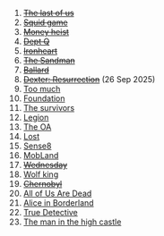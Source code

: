 1. ~~[The last of us](https://www.youtube.com/watch?v=uLtkt8BonwM)~~
2. ~~[Squid game](https://www.youtube.com/watch?v=oqxAJKy0ii4)~~
3. ~~[Money heist](https://www.youtube.com/watch?v=_InqQJRqGW4)~~
4. ~~[Dept Q](https://www.youtube.com/watch?v=72hK6FUmm8o)~~
5. ~~[Ironheart](https://www.youtube.com/watch?v=WpW36ldAqnM)~~
6. ~~[The Sandman](https://www.youtube.com/watch?v=Z6pdYkqeT7A&t=46)~~
7. ~~[Ballard](https://www.youtube.com/watch?v=9nKRJGXgK0Q&t=48)~~
8. ~~[Dexter: Resurrection](https://youtu.be/84o1Q6fB20k?feature=shared)~~ (26 Sep 2025)
9. [Too much](https://www.youtube.com/watch?v=HcrbR6EXynM&t=87)
10. [Foundation](https://www.youtube.com/watch?v=X4QYV5GTz7c&t=39)
11. [The survivors](https://www.youtube.com/watch?v=c69c1P-EURg&t=11)
12. [Legion](https://www.youtube.com/watch?v=4SZ3rMMYBLY&t=36)
13. [The OA](https://www.youtube.com/watch?v=DvHJtez2IlY&t=16)
14. [Lost](https://www.youtube.com/watch?v=KTu8iDynwNc&t=14)
15. [Sense8](https://www.youtube.com/watch?v=iKpKAlbJ7BQ&t=35)
16. [MobLand](https://www.youtube.com/watch?v=qKGgw7Ob5f4&t=16)
17. ~~[Wednesday](https://www.youtube.com/watch?v=Di310WS8zLk)~~
17. [Wolf king](https://youtu.be/QqDDuVe9dw8?feature=shared)
18. ~~[Chernobyl](https://youtu.be/s9APLXM9Ei8?feature=shared)~~
19. [All of Us Are Dead](https://www.youtube.com/watch?v=IN5TD4VRcSM&t=37)
21. [Alice in Borderland](https://www.youtube.com/watch?v=49_44FFKZ1M&t=6)
22. [True Detective](https://youtu.be/fVQUcaO4AvE?feature=shared)
23. [The man in the high castle](https://youtu.be/zzayf9GpXCI?si=mOP0pMOR3zDm-Z1g)
